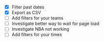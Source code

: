 - [x] Filter past dates
- [x] Export as CSV
- [ ] Add filters for your teams
- [ ] Investigate better way to wait for page load
- [ ] Investigate NBA not working
- [ ] Add filters for your times